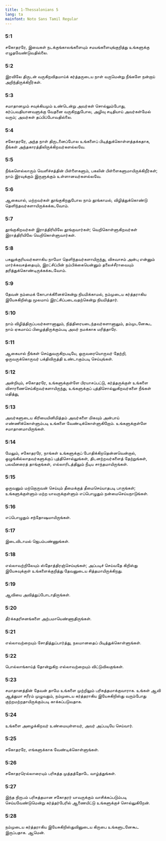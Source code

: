 ```yaml
---
title: 1-Thessalonians 5
lang: ta
mainfont: Noto Sans Tamil Regular
---
```


###  5:1

சகோதரரே, இவைகள் நடக்குங்காலங்களையும் சமயங்களையுங்குறித்து உங்களுக்கு எழுதவேண்டுவதில்லை.

###  5:2

இரவிலே திருடன் வருகிறவிதமாய்க் கர்த்தருடைய நாள் வருமென்று நீங்களே நன்றாய் அறிந்திருக்கிறீர்கள்.

###  5:3

சமாதானமும் சவுக்கியமும் உண்டென்று அவர்கள் சொல்லும்போது, கர்ப்பவதியானவளுக்கு வேதனை வருகிறதுபோல, அழிவு சடிதியாய் அவர்கள்மேல் வரும்; அவர்கள் தப்பிப்போவதில்லை.

###  5:4

சகோதரரே, அந்த நாள் திருடனைப்போல உங்களைப் பிடித்துக்கொள்ளத்தக்கதாக, நீங்கள் அந்தகாரத்திலிருக்கிறவர்களல்லவே.

###  5:5

நீங்களெல்லாரும் வெளிச்சத்தின் பிள்ளைகளும், பகலின் பிள்ளைகளுமாயிருக்கிறீர்கள்; நாம் இரவுக்கும் இருளுக்கும் உள்ளானவர்களல்லவே.

###  5:6

ஆகையால், மற்றவர்கள் தூங்குகிறதுபோல நாம் தூங்காமல், விழித்துக்கொண்டு தெளிந்தவர்களாயிருக்கக்கடவோம்.

###  5:7

தூங்குகிறவர்கள் இராத்திரியிலே தூங்குவார்கள்; வெறிகொள்ளுகிறவர்கள் இராத்திரியிலே வெறிகொள்ளுவார்கள்.

###  5:8

பகலுக்குரியவர்களாகிய நாமோ தெளிந்தவர்களாயிருந்து, விசுவாசம் அன்பு என்னும் மார்க்கவசத்தையும், இரட்சிப்பின் நம்பிக்கையென்னும் தலைச்சீராவையும் தரித்துக்கொண்டிருக்கக்கடவோம்.

###  5:9

தேவன் நம்மைக் கோபாக்கினைக்கென்று நியமிக்காமல், நம்முடைய கர்த்தராகிய இயேசுகிறிஸ்து மூலமாய் இரட்சிப்படைவதற்கென்று நியமித்தார்.

###  5:10

நாம் விழித்திருப்பவர்களானாலும், நித்திரையடைந்தவர்களானாலும், தம்முடனேகூட நாம் ஏகமாய்ப் பிழைத்திருக்கும்படி அவர் நமக்காக மரித்தாரே.

###  5:11

ஆகையால் நீங்கள் செய்துவருகிறபடியே, ஒருவரையொருவர் தேற்றி, ஒருவருக்கொருவர் பக்திவிருத்தி உண்டாகும்படி செய்யுங்கள்.

###  5:12

அன்றியும், சகோதரரே, உங்களுக்குள்ளே பிரயாசப்பட்டு, கர்த்தருக்குள் உங்களை விசாரணைசெய்கிறவர்களாயிருந்து, உங்களுக்குப் புத்திசொல்லுகிறவர்களை நீங்கள் மதித்து,

###  5:13

அவர்களுடைய கிரியையினிமித்தம் அவர்களை மிகவும் அன்பாய் எண்ணிக்கொள்ளும்படி உங்களை வேண்டிக்கொள்ளுகிறோம். உங்களுக்குள்ளே சமாதானமாயிருங்கள்.

###  5:14

மேலும், சகோதரரே, நாங்கள் உங்களுக்குப் போதிக்கிறதென்னவென்றால், ஒழுங்கில்லாதவர்களுக்குப் புத்திசொல்லுங்கள், திடனற்றவர்களைத் தேற்றுங்கள், பலவீனரைத் தாங்குங்கள், எல்லாரிடத்திலும் நீடிய சாந்தமாயிருங்கள்.

###  5:15

ஒருவனும் மற்றொருவன் செய்யும் தீமைக்குத் தீமைசெய்யாதபடி பாருங்கள்; உங்களுக்குள்ளும் மற்ற யாவருக்குள்ளும் எப்பொழுதும் நன்மைசெய்யநாடுங்கள்.

###  5:16

எப்பொழுதும் சந்தோஷமாயிருங்கள்.

###  5:17

இடைவிடாமல் ஜெபம்பண்ணுங்கள்.

###  5:18

எல்லாவற்றிலேயும் ஸ்தோத்திரஞ்செய்யுங்கள்; அப்படிச் செய்வதே கிறிஸ்து இயேசுவுக்குள் உங்களைக்குறித்து தேவனுடைய சித்தமாயிருக்கிறது.

###  5:19

ஆவியை அவித்துப்போடாதிருங்கள்.

###  5:20

தீர்க்கதரிசனங்களை அற்பமாயெண்ணாதிருங்கள்.

###  5:21

எல்லாவற்றையும் சோதித்துப்பார்த்து, நலமானதைப் பிடித்துக்கொள்ளுங்கள்.

###  5:22

பொல்லாங்காய்த் தோன்றுகிற எல்லாவற்றையும் விட்டுவிலகுங்கள்.

###  5:23

சமாதானத்தின் தேவன் தாமே உங்களை முற்றிலும் பரிசுத்தமாக்குவாராக. உங்கள் ஆவி ஆத்துமா சரீரம் முழுவதும், நம்முடைய கர்த்தராகிய இயேசுகிறிஸ்து வரும்போது குற்றமற்றதாயிருக்கும்படி காக்கப்படுவதாக.

###  5:24

உங்களை அழைக்கிறவர் உண்மையுள்ளவர், அவர் அப்படியே செய்வார்.

###  5:25

சகோதரரே, எங்களுக்காக வேண்டிக்கொள்ளுங்கள்.

###  5:26

சகோதரரெல்லாரையும் பரிசுத்த முத்தத்தோடே வாழ்த்துங்கள்.

###  5:27

இந்த நிருபம் பரிசுத்தமான சகோதரர் யாவருக்கும் வாசிக்கப்படும்படி செய்யவேண்டுமென்று கர்த்தர்பேரில் ஆணையிட்டு உங்களுக்குச் சொல்லுகிறேன்.

###  5:28

நம்முடைய கர்த்தராகிய இயேசுகிறிஸ்துவினுடைய கிருபை உங்களுடனேகூட இருப்பதாக. ஆமென்.

